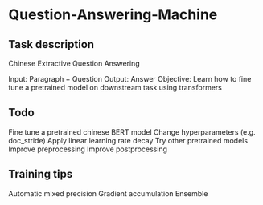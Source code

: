 # Question-Answering-Machine

## Task description
Chinese Extractive Question Answering

Input: Paragraph + Question
Output: Answer
Objective: Learn how to fine tune a pretrained model on downstream task using transformers

## Todo

Fine tune a pretrained chinese BERT model
Change hyperparameters (e.g. doc_stride)
Apply linear learning rate decay
Try other pretrained models
Improve preprocessing
Improve postprocessing

## Training tips

Automatic mixed precision
Gradient accumulation
Ensemble
